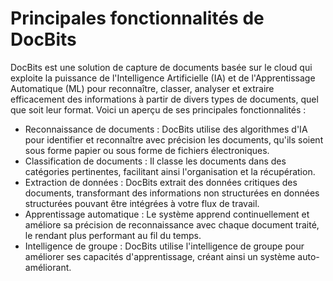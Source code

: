 # Principales fonctionnalités de DocBits

DocBits est une solution de capture de documents basée sur le cloud qui exploite la puissance de l'Intelligence Artificielle (IA) et de l'Apprentissage Automatique (ML) pour reconnaître, classer, analyser et extraire efficacement des informations à partir de divers types de documents, quel que soit leur format. Voici un aperçu de ses principales fonctionnalités :

* Reconnaissance de documents : DocBits utilise des algorithmes d'IA pour identifier et reconnaître avec précision les documents, qu'ils soient sous forme papier ou sous forme de fichiers électroniques.
* Classification de documents : Il classe les documents dans des catégories pertinentes, facilitant ainsi l'organisation et la récupération.
* Extraction de données : DocBits extrait des données critiques des documents, transformant des informations non structurées en données structurées pouvant être intégrées à votre flux de travail.
* Apprentissage automatique : Le système apprend continuellement et améliore sa précision de reconnaissance avec chaque document traité, le rendant plus performant au fil du temps.
* Intelligence de groupe : DocBits utilise l'intelligence de groupe pour améliorer ses capacités d'apprentissage, créant ainsi un système auto-améliorant.
